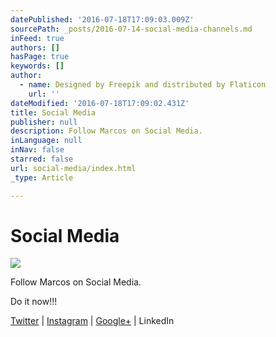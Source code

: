 ```yaml
---
datePublished: '2016-07-18T17:09:03.009Z'
sourcePath: _posts/2016-07-14-social-media-channels.md
inFeed: true
authors: []
hasPage: true
keywords: []
author:
  - name: Designed by Freepik and distributed by Flaticon
    url: ''
dateModified: '2016-07-18T17:09:02.431Z'
title: Social Media
publisher: null
description: Follow Marcos on Social Media.
inLanguage: null
inNav: false
starred: false
url: social-media/index.html
_type: Article

---
```

# Social Media
![](https://imgflo.herokuapp.com/graph/vahj1ThiexotieMo/ce82e1ddb794f64c1f997b96dfb358ed/croprotate.jpg?cropheight=1181&cropwidth=1183&degrees=0&input=https%3A%2F%2Fs3-us-west-2.amazonaws.com%2Fthe-grid-img%2Fp%2F2865ea112f2341cccdc0767235995983914eb2dd.jpg&x=0&y=0)

Follow Marcos on Social Media.

Do it now!!!

[Twitter][0] | [Instagram][1] | [Google+][2] | LinkedIn

[0]: https://twitter.com/marcosnyc
[1]: https://www.instagram.com/simplymarcos/
[2]: https://plus.google.com/u/0/111150226891979797743
